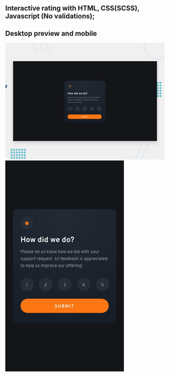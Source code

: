## Interactive rating with HTML, CSS(SCSS), Javascript (No validations);

## Desktop preview and mobile
![Desktop](./assets/design/desktop-preview.jpg)
![Mobile](./assets/design/mobile-design.jpg)
